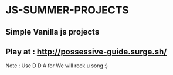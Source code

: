 # JS-SUMMER-PROJECTS

Simple Vanilla js projects
-----------------------------------------------
Play at : http://possessive-guide.surge.sh/
-----------------------------------------------
Note : Use D D A for We will rock u song :)


